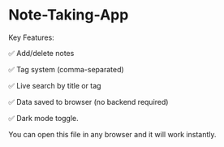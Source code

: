 # Note-Taking-App
Key Features:

✅ Add/delete notes

✅ Tag system (comma-separated)

✅ Live search by title or tag

✅ Data saved to browser (no backend required)

✅ Dark mode toggle.

You can open this file in any browser and it will work instantly.
